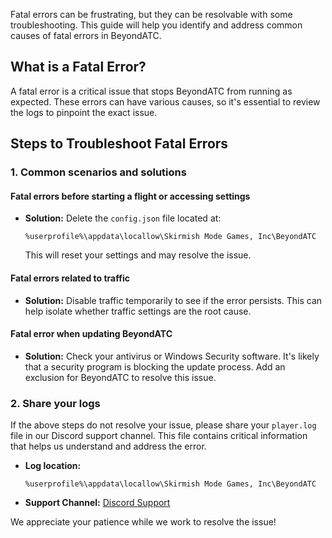 Fatal errors can be frustrating, but they can be resolvable with some troubleshooting. This guide will help you identify and address common causes of fatal errors in BeyondATC.

## What is a Fatal Error?
A fatal error is a critical issue that stops BeyondATC from running as expected. These errors can have various causes, so it's essential to review the logs to pinpoint the exact issue.

## Steps to Troubleshoot Fatal Errors

### 1. Common scenarios and solutions

#### **Fatal errors before starting a flight or accessing settings**
- **Solution:** Delete the `config.json` file located at:
  ```
  %userprofile%\appdata\locallow\Skirmish Mode Games, Inc\BeyondATC
  ```
  This will reset your settings and may resolve the issue.

#### **Fatal errors related to traffic**
- **Solution:** Disable traffic temporarily to see if the error persists. This can help isolate whether traffic settings are the root cause.

#### **Fatal error when updating BeyondATC**
- **Solution:** Check your antivirus or Windows Security software. It's likely that a security program is blocking the update process. Add an exclusion for BeyondATC to resolve this issue.

### 2. Share your logs
If the above steps do not resolve your issue, please share your `player.log` file in our Discord support channel. This file contains critical information that helps us understand and address the error.

- **Log location:**
  ```
  %userprofile%\appdata\locallow\Skirmish Mode Games, Inc\BeyondATC
  ```
- **Support Channel:** [Discord Support](https://discord.com/channels/1082413096045391915/1316525717881880597)

We appreciate your patience while we work to resolve the issue!